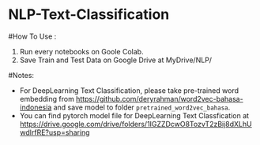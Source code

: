 # NLP-Text-Classification

#How To Use :
1. Run every notebooks on Goole Colab.
2. Save Train and Test Data on Google Drive at MyDrive/NLP/

#Notes:
- For DeepLearning Text Classification, please take pre-trained word embedding from https://github.com/deryrahman/word2vec-bahasa-indonesia and save model to folder `pretrained_word2vec_bahasa`.
- You can find pytorch model file for DeepLearning Text Classfication at https://drive.google.com/drive/folders/1IGZZDcwO8TozvT2zBij8dXLhUwdlrfRE?usp=sharing
